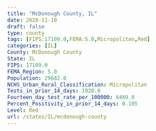 ```yaml
---
title: "McDonough County, IL"
date: 2020-11-10
draft: false
type: county
tags: [FIPS:17109.0,FEMA:5.0,Micropolitan,Red]
categories: [IL]
County: McDonough County
State: IL
FIPS: 17109.0
FEMA_Region: 5.0
Population: 29682.0
NCHS_Urban_Rural_Classification: Micropolitan
Tests_in_prior_14_days: 1920.0
Fourteen_day_test_rate_per_100000: 6469.0
Percent_Positivity_in_prior_14_days: 0.105
Level: Red
url: /states/IL/mcdonough-county
---
```



